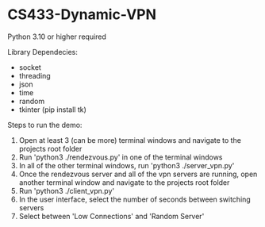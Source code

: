 # CS433-Dynamic-VPN
Python 3.10 or higher required

Library Dependecies:
- socket
- threading
- json
- time
- random
- tkinter (pip install tk)

Steps to run the demo:
1. Open at least 3 (can be more) terminal windows and navigate to the projects root folder
2. Run 'python3 ./rendezvous.py' in one of the terminal windows
3. In all of the other terminal windows, run 'python3 ./server_vpn.py'
4. Once the rendezvous server and all of the vpn servers are running, open another terminal window and navigate to the projects root folder
5. Run 'python3 ./client_vpn.py'
6. In the user interface, select the number of seconds between switching servers
7. Select between 'Low Connections' and 'Random Server'
